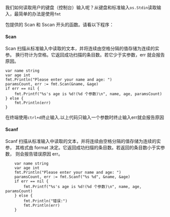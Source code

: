 我们如何读取用户的键盘（控制台）输入呢？从键盘和标准输入`os.Stdin`读取输入，最简单的办法是使用`fmt`

包提供的 Scan 和 Sscan 开头的函数。请看以下程序：

#### Scan

Scan 扫描从标准输入中读取的文本，并将连续由空格分隔的值存储为连续的实参。 换行符计为空格。它返回成功扫描的条目数。若它少于实参数，err 就会报告原因。

```
var name string
var age int
fmt.Println("Please enter your name and age: ")
paramsCount, err := fmt.Scan(&name, &age)
if err == nil {
    fmt.Printf("%s's age is %d!(%d 个参数)\n", name, age, paramsCount)
} else {
    fmt.Println(err)
}
```

在终端使用`ctrl+d`终止输入.以上代码只输入一个参数时终止输入err就会报告原因

#### Scanf

Scanf 扫描从标准输入中读取的文本，并将连续由空格分隔的值存储为连续的实参， 其格式由 format 决定。它返回成功扫描的条目数。若返回的条目数小于实参数， 则会报告错误原因 err。

```
	var name string
	var age int
	fmt.Println("Please enter your name and age: ")
	paramsCount, err := fmt.Scanf("%s %d", &name, &age)
	if err == nil {
		fmt.Printf("%s's age is %d!(%d 个参数)\n", name, age, paramsCount)
	} else {
		fmt.Println("错误:")
		fmt.Println(err)
	}
```



